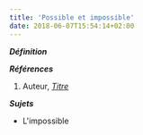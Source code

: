```yaml
---
title: 'Possible et impossible'
date: 2018-06-07T15:54:14+02:00
---
```


***Définition*** 

>

***Références***

1. Auteur, <u>*Titre*</u>

***Sujets***

- L'impossible

